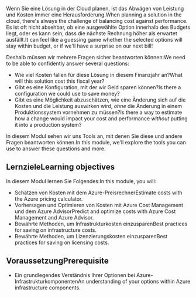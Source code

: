 <span data-ttu-id="4bc8e-101">Wenn Sie eine Lösung in der Cloud planen, ist das Abwägen von Leistung und Kosten immer eine Herausforderung.</span><span class="sxs-lookup"><span data-stu-id="4bc8e-101">When planning a solution in the cloud, there's always the challenge of balancing cost against performance.</span></span> <span data-ttu-id="4bc8e-102">Es ist oft nicht absehbar, ob eine ausgewählte Option innerhalb des Budgets liegt, oder es kann sein, dass die nächste Rechnung höher als erwartet ausfällt.</span><span class="sxs-lookup"><span data-stu-id="4bc8e-102">It can feel like a guessing game whether the selected options will stay within budget, or if we'll have a surprise on our next bill!</span></span>

<span data-ttu-id="4bc8e-103">Deshalb müssen wir mehrere Fragen sicher beantworten können:</span><span class="sxs-lookup"><span data-stu-id="4bc8e-103">We need to be able to confidently answer several questions:</span></span>

- <span data-ttu-id="4bc8e-104">Wie viel Kosten fallen für diese Lösung in diesem Finanzjahr an?</span><span class="sxs-lookup"><span data-stu-id="4bc8e-104">What will this solution cost this fiscal year?</span></span>
- <span data-ttu-id="4bc8e-105">Gibt es eine Konfiguration, mit der wir Geld sparen können?</span><span class="sxs-lookup"><span data-stu-id="4bc8e-105">Is there a configuration we could use to save money?</span></span>
- <span data-ttu-id="4bc8e-106">Gibt es eine Möglichkeit abzuschätzen, wie eine Änderung sich auf die Kosten und die Leistung auswirken wird, _ohne_ die Änderung in einem Produktionssystem vornehmen zu müssen?</span><span class="sxs-lookup"><span data-stu-id="4bc8e-106">Is there a way to estimate how a change would impact your cost and performance _without_ putting it into a production system?</span></span>

<span data-ttu-id="4bc8e-107">In diesem Modul sehen wir uns Tools an, mit denen Sie diese und andere Fragen beantworten können.</span><span class="sxs-lookup"><span data-stu-id="4bc8e-107">In this module, we'll explore the tools you can use to answer these questions and more.</span></span>

## <a name="learning-objectives"></a><span data-ttu-id="4bc8e-108">Lernziele</span><span class="sxs-lookup"><span data-stu-id="4bc8e-108">Learning objectives</span></span>

<span data-ttu-id="4bc8e-109">In diesem Modul lernen Sie Folgendes:</span><span class="sxs-lookup"><span data-stu-id="4bc8e-109">In this module, you will:</span></span>

- <span data-ttu-id="4bc8e-110">Schätzen von Kosten mit dem Azure-Preisrechner</span><span class="sxs-lookup"><span data-stu-id="4bc8e-110">Estimate costs with the Azure pricing calculator.</span></span>
- <span data-ttu-id="4bc8e-111">Vorhersagen und Optimieren von Kosten mit Azure Cost Management und dem Azure Advisor</span><span class="sxs-lookup"><span data-stu-id="4bc8e-111">Predict and optimize costs with Azure Cost Management and Azure Advisor.</span></span>
- <span data-ttu-id="4bc8e-112">Bewährte Methoden, um Infrastrukturkosten einzusparen</span><span class="sxs-lookup"><span data-stu-id="4bc8e-112">Best practices for saving on infrastructure costs.</span></span>
- <span data-ttu-id="4bc8e-113">Bewährte Methoden, um Lizenzierungskosten einzusparen</span><span class="sxs-lookup"><span data-stu-id="4bc8e-113">Best practices for saving on licensing costs.</span></span>

## <a name="prerequisite"></a><span data-ttu-id="4bc8e-114">Voraussetzung</span><span class="sxs-lookup"><span data-stu-id="4bc8e-114">Prerequisite</span></span>

- <span data-ttu-id="4bc8e-115">Ein grundlegendes Verständnis Ihrer Optionen bei Azure-Infrastrukturkomponenten</span><span class="sxs-lookup"><span data-stu-id="4bc8e-115">An understanding of your options within Azure infrastructure components.</span></span>
